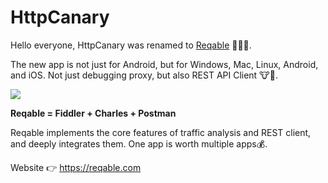 # HttpCanary

Hello everyone, HttpCanary was renamed to [Reqable](https://reqable.com) 🚀🚀🚀.

The new app is not just for Android, but for Windows, Mac, Linux, Android, and iOS. Not just debugging proxy, but also REST API Client 🐮🍺.

![](https://raw.githubusercontent.com/reqable/reqable-app/main/arts/products.webp)

**Reqable = Fiddler + Charles + Postman**

Reqable implements the core features of traffic analysis and REST client, and deeply integrates them. One app is worth multiple apps💰. 

Website 👉 https://reqable.com